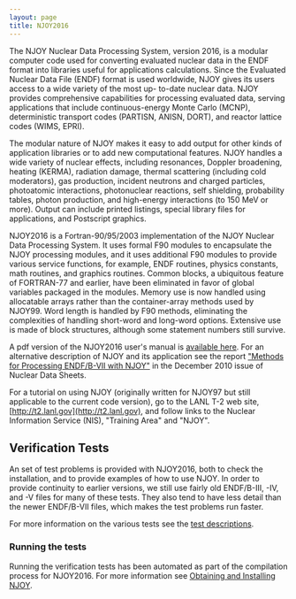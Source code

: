 ```yaml
---
layout: page
title: NJOY2016
---
```


The NJOY Nuclear Data Processing System, version 2016, is a modular computer code used for converting evaluated nuclear data in the ENDF format into libraries useful for applications calculations.  Since the Evaluated Nuclear Data File (ENDF) format is used worldwide, NJOY gives its users access to a wide variety of the most up- to-date nuclear data.  NJOY provides comprehensive capabilities for processing evaluated data, serving applications that include continuous-energy Monte Carlo (MCNP), deterministic transport codes (PARTISN, ANISN, DORT), and reactor lattice codes (WIMS, EPRI).  

The modular nature of NJOY makes it easy to add output for other kinds of application libraries or to add new computational features.  NJOY handles a wide variety of nuclear effects, including resonances, Doppler broadening, heating (KERMA), radiation damage, thermal scattering (including cold moderators), gas production, incident neutrons and charged particles, photoatomic interactions, photonuclear reactions, self shielding, probability tables, photon production, and high-energy interactions (to 150 MeV or more).  Output can include printed listings, special library files for applications, and Postscript graphics.

NJOY2016 is a Fortran-90/95/2003 implementation of the NJOY Nuclear Data Processing System.  It uses formal F90 modules to encapsulate the NJOY processing modules, and it uses additional F90 modules to provide various service functions, for example, ENDF routines, physics constants, math routines, and graphics routines.  Common blocks, a ubiquitous feature of FORTRAN-77 and earlier, have been eliminated in favor of global variables packaged in the modules.  Memory use is now handled using allocatable arrays rather than the container-array methods used by NJOY99.  Word length is handled by F90 methods, eliminating the complexities of handling short-word and long-word options.  Extensive use is made of block structures, although some statement numbers still survive.

A pdf version of the NJOY2016 user's manual is [available here](https://github.com/njoy/NJOY2016-manual/raw/master/njoy16.pdf). For an alternative description of NJOY and its application see the report ["Methods for Processing ENDF/B-VII with NJOY"](http://www.sciencedirect.com/science/article/pii/S0090375210001006) in the December 2010 issue of Nuclear Data Sheets. 

For a tutorial on using NJOY (originally written for NJOY97 but still applicable to the current code version), go to the LANL T-2 web site, [http://t2.lanl.gov](http://t2.lanl.gov), and follow links to the Nuclear Information Service (NIS), "Training Area" and "NJOY".

## Verification Tests
An set of test problems is provided with NJOY2016, both to check the installation, and to provide examples of how to use NJOY.  In order to provide continuity to earlier versions, we still use fairly old ENDF/B-III, -IV, and -V files for many of these tests.  They also tend to have less detail than the newer ENDF/B-VII files, which makes the test problems run faster.  

For more information on the various tests see the [test descriptions](testDescription.html).

### Running the tests
Running the verification tests has been automated as part of the compilation process for NJOY2016. For more information see [Obtaining and Installing NJOY](https://njoy.github.io/Build/index.html).
